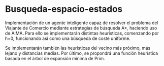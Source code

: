 # Busqueda-espacio-estados

Implementación de un agente inteligente capaz de resolver el problema del Viajante de Comercio mediante estrategias de búsqueda A*, haciendo uso de AIMA. Para ello se implementarán distintas heurísticas, comenzando por h=0, funcionando así como una búsqueda de coste uniforme.

Se implementarán también las heurísticas del vecino más próximo, más lejano y distancias medias. Por último, se propondrá una función heurística basada en el árbol de expansión mínima de Prim.
